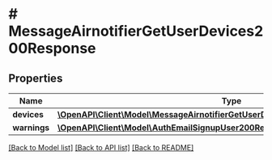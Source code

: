 # # MessageAirnotifierGetUserDevices200Response

## Properties

Name | Type | Description | Notes
------------ | ------------- | ------------- | -------------
**devices** | [**\OpenAPI\Client\Model\MessageAirnotifierGetUserDevices200ResponseDevicesInner[]**](MessageAirnotifierGetUserDevices200ResponseDevicesInner.md) |  |
**warnings** | [**\OpenAPI\Client\Model\AuthEmailSignupUser200ResponseWarningsInner[]**](AuthEmailSignupUser200ResponseWarningsInner.md) |  | [optional]

[[Back to Model list]](../../README.md#models) [[Back to API list]](../../README.md#endpoints) [[Back to README]](../../README.md)
